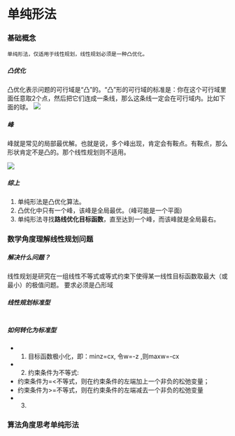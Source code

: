 # 单纯形法

### 基础概念
```
单纯形法，仅适用于线性规划，线性规划必须是一种凸优化。
```
##### 凸优化
凸优化表示问题的可行域是“凸”的。“凸”形的可行域的标准是：你在这个可行域里面任意取2个点，然后把它们连成一条线，那么这条线一定会在可行域内。比如下面的球。
![](https://pic4.zhimg.com/3121ab3881139a8fde91f0ded97c3a4b_b.jpg)

##### 峰
峰就是常见的局部最优解。也就是说，多个峰出现，肯定会有鞍点。有鞍点，那么形状肯定不是凸的。那个线性规划则不适用。

![](https://pic2.zhimg.com/5ac19b42be35fa31af829aad3d401f81_b.jpg)

##### 综上
1. 单纯形法是凸优化算法。
2. 凸优化中只有一个峰，该峰是全局最优。（峰可能是一个平面)
3. 单纯形法寻找**路线优化目标函数**，直至达到一个峰，而该峰就是全局最右。

### 数学角度理解线性规划问题
##### 解决什么问题？
线性规划是研究在一组线性不等式或等式约束下使得某一线性目标函数取最大（或最小）的极值问题。
要求必须是凸形域

##### 线性规划标准型
![]()

##### 如何转化为标准型
- 1. 目标函数极小化，即：minz=cx, 令w=-z ,则maxw=-cx
- 2. 约束条件为不等式:
 - 约束条件为=<不等式，则在约束条件的左端加上一个非负的松弛变量；
 - 约束条件为>=不等式，则在约束条件的左端减去一个非负的松弛变量
- 3.


### 算法角度思考单纯形法